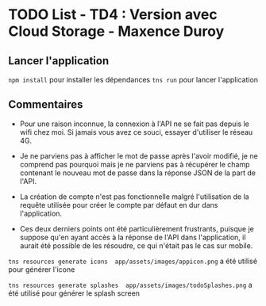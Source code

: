 # TODO List -  TD4 : Version avec Cloud Storage - Maxence Duroy

## Lancer l'application

`npm install` pour installer les dépendances
`tns run` pour lancer l\'application

## Commentaires

* Pour une raison inconnue, la connexion à l'API ne se fait pas depuis le wifi chez moi. Si jamais vous avez ce souci, essayer d'utiliser le réseau 4G.

* Je ne parviens pas à afficher le mot de passe après l'avoir modifié, je ne comprend pas pourquoi mais je ne parviens pas à récupérer le champ contenant le nouveau mot de passe dans la réponse JSON de la part de l'API.

* La création de compte n'est pas fonctionnelle malgré l'utilisation de la requête utilisée pour créer le compte par défaut en dur dans l'application.

* Ces deux derniers points ont été particulièrement frustrants, puisque je suppose qu'en ayant accès à la réponse de l'API dans l'application, il aurait été possible de les résoudre, ce qui n'était pas le cas sur mobile.

`tns resources generate icons  app/assets/images/appicon.png` a été utilisé pour générer l'icone

`tns resources generate splashes  app/assets/images/todoSplashes.png` a été utilisé pour générer le splash screen

